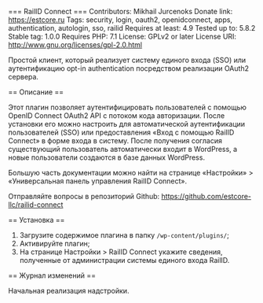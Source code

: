 === RailID Connect ===
Contributors: Mikhail Jurcenoks
Donate link: https://estcore.ru
Tags: security, login, oauth2, openidconnect, apps, authentication, autologin, sso, railid
Requires at least: 4.9
Tested up to: 5.8.2
Stable tag: 1.0.0
Requires PHP: 7.1
License: GPLv2 or later
License URI: http://www.gnu.org/licenses/gpl-2.0.html

Простой клиент, который реализует систему единого входа (SSO) или аутентификацию opt-in authentication посредством реализации OAuth2 сервера.

== Описание ==

Этот плагин позволяет аутентифицировать пользователей с помощью OpenID Connect OAuth2 API с потоком кода авторизации.
После установки его можно настроить для автоматической аутентификации пользователей (SSO) или предоставления «Вход с помощью RailID Connect»
в форме входа в систему. После получения согласия существующий пользователь автоматически входит в WordPress, а новые пользователи создаются в базе данных WordPress.

Большую часть документации можно найти на странице «Настройки» > «Универсальная панель управления RailID Connect».

Отправляйте вопросы в репозиторий Github: https://github.com/estcore-llc/railid-connect

== Установка ==

1. Загрузите содержимое плагина в папку `/wp-content/plugins/`;
2. Активируйте плагин;
3. На странице Настройки > RailID Connect укажите сведения, полученные от администрации системы единого входа RailID.

== Журнал изменений ==

Начальная реализация надстройки.
